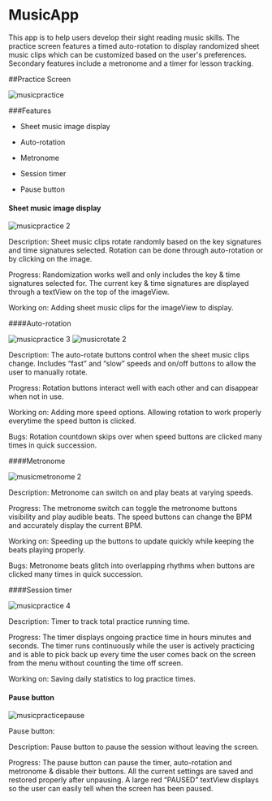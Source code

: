 # MusicApp

This app is to help users develop their sight reading music skills. The practice screen features a timed auto-rotation to display randomized sheet music clips which can be customized based on the user's preferences. Secondary features include a metronome and a timer for lesson tracking.

##Practice Screen

![musicpractice](https://cloud.githubusercontent.com/assets/25094066/22000576/c500a25c-dbf4-11e6-99ed-5bcf7c1876ae.png)

###Features

* Sheet music image display

* Auto-rotation

* Metronome

* Session timer

* Pause button

#### Sheet music image display

![musicpractice 2](https://cloud.githubusercontent.com/assets/25094066/22001210/5f3040a0-dbf8-11e6-8e40-f8f142706e08.png)

Description:  Sheet music clips rotate randomly based on the key signatures and time signatures selected.  Rotation can be done through auto-rotation or by clicking on the image.

Progress: Randomization works well and only includes the key & time signatures selected for.  The current key & time signatures are displayed through a textView on the top of the imageView.  

Working on: Adding sheet music clips for the imageView to display.


####Auto-rotation

![musicpractice 3](https://cloud.githubusercontent.com/assets/25094066/22001243/87359974-dbf8-11e6-8980-683141fd79bb.png)
![musicrotate 2](https://cloud.githubusercontent.com/assets/25094066/22001268/b1394978-dbf8-11e6-8808-8a93f0305eec.png)

Description: The auto-rotate buttons control when the sheet music clips change.   Includes  “fast” and “slow” speeds and on/off buttons to allow the user to manually rotate.

Progress:  Rotation buttons interact well with each other and can disappear when not in use.

Working on:  Adding more speed options.  Allowing rotation to work properly everytime the speed button is clicked.

Bugs: Rotation countdown skips over when speed buttons are clicked many times in quick succession. 


####Metronome

![musicmetronome 2](https://cloud.githubusercontent.com/assets/25094066/22001230/7698aac0-dbf8-11e6-919d-356c13c0feb0.png)

Description: Metronome can switch on and play beats at varying speeds.

Progress:  The metronome switch can toggle the metronome buttons visibility and play audible beats.  The speed buttons can change the BPM and accurately display the current BPM.

Working on:  Speeding up the buttons to update quickly while keeping the beats playing properly. 

Bugs: Metronome beats glitch into overlapping rhythms when buttons are clicked many times in quick succession. 

####Session timer

![musicpractice 4](https://cloud.githubusercontent.com/assets/25094066/22001246/9468a294-dbf8-11e6-8301-ee7538e16ee7.png)

Description: Timer to track total practice running time.

Progress:  The timer displays ongoing practice time in hours minutes and seconds.  The timer runs continuously while the user is actively practicing and is able to pick back up every time the user comes back on the screen from the menu without counting the time off screen.

Working on:  Saving daily statistics to log practice times.

#### Pause button

![musicpracticepause](https://cloud.githubusercontent.com/assets/25094066/22001263/a6886a72-dbf8-11e6-921b-b8824652b022.png)

Pause button:

Description: Pause button to pause the session without leaving the screen.

Progress:  The pause button can pause the timer, auto-rotation and metronome & disable their buttons.  All the current settings are saved and restored properly after unpausing.  A large red “PAUSED” textView displays so the user can easily tell when the screen has been paused.
